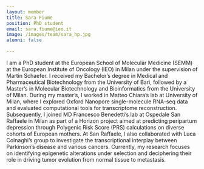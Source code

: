```yaml
---
layout: member
title: Sara Fiume
position: PhD student
email: sara.fiume@ieo.it
image: /images/team/sara_hp.jpg
alumni: false

---
```


I am a PhD student at the European School of Molecular Medicine (SEMM) at the European Institute of Oncology (IEO) in Milan under the supervision of Martin Schaefer. 
I received my Bachelor’s degree in Medical and Pharmaceutical Biotechnology from the University of Bari, followed by a Master’s in Molecular Biotechnology and Bioinformatics from the University of Milan. During my master’s, I worked in Matteo Chiara’s lab at University of Milan, where I explored Oxford Nanopore single-molecule RNA-seq data and evaluated computational tools for transcriptome reconstruction. 
Subsequently, I joined MD Francesco Benedetti’s lab at Ospedale San Raffaele in Milan as part of a Horizon project aimed at predicting peripartum depression through Polygenic Risk Score (PRS) calculations on diverse cohorts of European mothers. At San Raffaele, I also collaborated with Luca Colnaghi’s group to investigate the transcriptional interplay between Parkinson’s disease and various cancers.
Currently, my research focuses on identifying epigenetic alterations under selection and deciphering their role in driving tumor evolution from normal tissue to metastasis.
